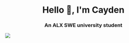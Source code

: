 <h1 align="center">Hello 👋, I'm Cayden</h1>
<h3 align="center">An ALX SWE university student</h3>

<img align="center" src="https://github-readme-stats.vercel.app/api/top-langs/?username=CTHartze&langs_count=20&layout=donut-vertical"/>
